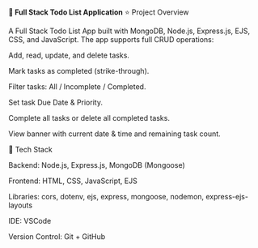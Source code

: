 **📝 Full Stack Todo List Application**
⭐ Project Overview

A Full Stack Todo List App built with MongoDB, Node.js, Express.js, EJS, CSS, and JavaScript.
The app supports full CRUD operations:

Add, read, update, and delete tasks.

Mark tasks as completed (strike-through).

Filter tasks: All / Incomplete / Completed.

Set task Due Date & Priority.

Complete all tasks or delete all completed tasks.

View banner with current date & time and remaining task count.

🔧 Tech Stack

Backend: Node.js, Express.js, MongoDB (Mongoose)

Frontend: HTML, CSS, JavaScript, EJS

Libraries: cors, dotenv, ejs, express, mongoose, nodemon, express-ejs-layouts

IDE: VSCode

Version Control: Git + GitHub
